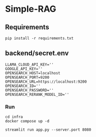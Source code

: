 # Simple-RAG

## Requirements
```
pip install -r requirements.txt
```
## backend/secret.env
```
LLAMA_CLOUD_API_KEY=''
GOOGLE_API_KEY=''
OPENSEARCH_HOST=localhost
OPENSEARCH_PORT=9200
OPENSEARCH_URL=https://localhost:9200
OPENSEARCH_ID=''
OPENSEARCH_PASSWORD=''
OPENSEARCH_RERANK_MODEL_ID=''
```
### Run
```
cd infra
docker compose up -d
```
```
streamlit run app.py --server.port 8080
```
